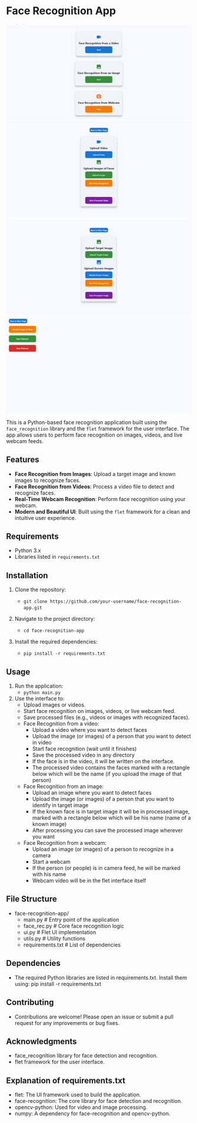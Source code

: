 # Face Recognition App

![First](screenshot.png)
![Video](screenshot2.png)
![Image](screenshot3.png)
![Webcam](screenshot4.png)

This is a Python-based face recognition application built using the `face_recognition` library and the `flet` framework for the user interface. The app allows users to perform face recognition on images, videos, and live webcam feeds.

## Features
- **Face Recognition from Images**: Upload a target image and known images to recognize faces.
- **Face Recognition from Videos**: Process a video file to detect and recognize faces.
- **Real-Time Webcam Recognition**: Perform face recognition using your webcam.
- **Modern and Beautiful UI**: Built using the `flet` framework for a clean and intuitive user experience.

## Requirements
- Python 3.x
- Libraries listed in `requirements.txt`

## Installation
1. Clone the repository:
    - ``git clone https://github.com/your-username/face-recognition-app.git``

2. Navigate to the project directory:
    - ``cd face-recognition-app``

3. Install the required dependencies:
    - ``pip install -r requirements.txt``

## Usage
1. Run the application:
    - ``python main.py``
2. Use the interface to:
    - Upload images or videos.
    - Start face recognition on images, videos, or live webcam feed.
    - Save processed files (e.g., videos or images with recognized faces).
    - Face Recognition from a video:
        - Upload a video where you want to detect faces
        - Upload the image (or images) of a person that you want to detect in video
        - Start face recognition (wait until it finishes)
        - Save the processed video in any directory
        - If the face is in the video, it will be written on the interface.
        - The processed video contains the faces marked with a rectangle below which will be the name (if you upload the image of that person)
    - Face Recognition from an image:
        - Upload an image where you want to detect faces
        - Upload the image (or images) of a person that you want to identify in target image
        - If the known face is in target image it will be in processed image, marked with a rectangle below which will be his name (name of a known image)
        - After processing you can save the processed image wherever you want
    - Face Recognition from a webcam:
        - Upload an image (or images) of a person to recognize in a camera
        - Start a webcam
        - If the person (or people) is in camera feed, he will be marked with his name
        - Webcam video will be in the flet interface itself
## File Structure
- face-recognition-app/
    - main.py                # Entry point of the application
    - face_rec.py    # Core face recognition logic
    - ui.py                  # Flet UI implementation
    - utils.py               # Utility functions
    - requirements.txt       # List of dependencies

## Dependencies
- The required Python libraries are listed in requirements.txt. Install them using:
    pip install -r requirements.txt

## Contributing
- Contributions are welcome! Please open an issue or submit a pull request for any improvements or bug fixes.

## Acknowledgments
- face_recognition library for face detection and recognition.
- flet framework for the user interface.

## Explanation of requirements.txt
- flet: The UI framework used to build the application.
- face-recognition: The core library for face detection and recognition.
- opencv-python: Used for video and image processing.
- numpy: A dependency for face-recognition and opencv-python.